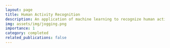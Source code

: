 ```yaml
---
layout: page
title: Human Activity Recognition
description: An application of machine learning to recognize human activities from sensor data.
img: assets/img/jogging.png
importance: 1
category: completed
related_publications: false
---
```

